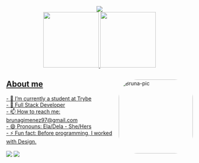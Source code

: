 <div align="center">
  <a href="https://github.com/brunagimenez">
  <img src="Photo/git.gif"/>
</div>
<div align="center">
  <a href="https://github.com/brunagimenez">
  <img height="150em" src="https://github-readme-stats.vercel.app/api?username=brunagimenez&show_icons=true&theme=dark&include_all_commits=true&count_private=true"/>
  <img height="150em" src="https://github-readme-stats.vercel.app/api/top-langs/?username=brunagimenez&layout=compact&langs_count=7&theme=dark"/>
</div>
  <div align="left">
    <img align="right" alt="Bruna-pic" height="200" style="border-radius:50px;"     src="https://cdn.dribbble.com/users/876183/screenshots/4178051/_______.gif">
    <h2>About me</h2>
   - 🔭 I’m currently a student at Trybe</br>
  - 🌱 Full Stack Developer</br>
  - 📫 How to reach me: brunagimenez97@gmail.com</br>
  - 😄 Pronouns: Ela/Dela - She/Hers</br>
  - ⚡ Fun fact: Before programming, I worked with Design.</br></br>
  </div>
<div> 
  <a href = "mailto:brunagimenez97@gmail.com"><img src="https://img.shields.io/badge/-Gmail-%23333?style=for-the-badge&logo=gmail&logoColor=white" target="_blank"></a>
  <a href="https://www.linkedin.com/in/brugimenez/" target="_blank"><img src="https://img.shields.io/badge/-LinkedIn-%230077B5?style=for-the-badge&logo=linkedin&logoColor=white" target="_blank"></a> 
  

